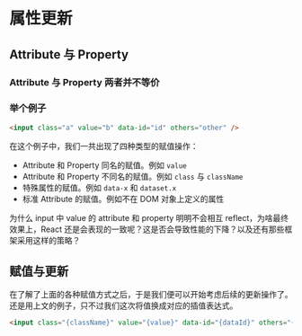 # 属性更新

## Attribute 与 Property

### Attribute 与 Property 两者并不等价

### 举个例子

```html
<input class="a" value="b" data-id="id" others="other" />
```

<md-code ref="03/001.ts"></md-code>

在这个例子中，我们一共出现了四种类型的赋值操作：

- Attribute 和 Property 同名的赋值。例如 `value`
- Attribute 和 Property 不同名的赋值。例如 `class` 与 `className`
- 特殊属性的赋值。例如 `data-x` 和 `dataset.x`
- 标准 Attribute 的赋值。例如不在 DOM 对象上定义的属性

<md-qa qid="why-react-keep-input-value-sync">
  为什么 input 中 value 的 attribute 和 property 明明不会相互 reflect，为啥最终效果上，React 还是会表现的一致呢？这是否会导致性能的下降？以及还有那些框架采用这样的策略？
</md-qa>

## 赋值与更新

在了解了上面的各种赋值方式之后，于是我们便可以开始考虑后续的更新操作了。还是用上文的例子，只不过我们这次将值换成对应的插值表达式。

```html
<input class="{className}" value="{value}" data-id="{dataId}" others="{other}" />
```

<md-code ref="03-002.ts"></md-code>

